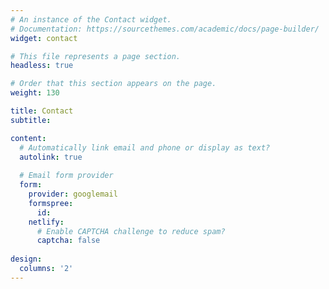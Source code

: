 ```yaml
---
# An instance of the Contact widget.
# Documentation: https://sourcethemes.com/academic/docs/page-builder/
widget: contact

# This file represents a page section.
headless: true

# Order that this section appears on the page.
weight: 130

title: Contact
subtitle:

content:
  # Automatically link email and phone or display as text?
  autolink: true
  
  # Email form provider
  form:
    provider: googlemail
    formspree:
      id:
    netlify:
      # Enable CAPTCHA challenge to reduce spam?
      captcha: false
  
design:
  columns: '2'
---
```

